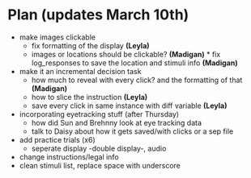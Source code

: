 # Plan (updates March 10th)
* make images clickable
	* fix formatting of the display **(Leyla)**
	* images or locations should be clickable? **(Madigan)**	* fix log_responses to save the location and stimuli info **(Madigan)**
* make it an incremental decision task
	* how much to reveal with every click? and the formatting of that **(Madigan)**
	* how to slice the instruction **(Leyla)**
	* save every click in same instance with diff variable **(Leyla)**
* incorporating eyetracking stuff (after Thursday)
	* how did Sun and Brehnny look at eye tracking data
	* talk to Daisy about how it gets saved/with clicks or a sep file
* add practice trials (x6)
	* seperate display -double display-, audio 
* change instructions/legal info
* clean stimuli list, replace space with underscore







